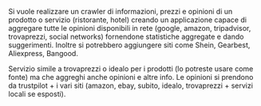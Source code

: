 Si vuole realizzare un crawler di informazioni, prezzi e opinioni di un prodotto o servizio (ristorante, hotel) creando un applicazione capace di aggregare tutte le opinioni disponibili in rete (google, amazon, tripadvisor, trovaprezzi, social networks) fornendone statistiche aggregate e dando suggerimenti. Inoltre si potrebbero aggiungere siti come Shein, Gearbest, Aliexpress, Bangood.


Servizio simile a trovaprezzi o idealo per i prodotti (lo potreste usare come fonte) ma che aggreghi anche opinioni e altre info. Le opinioni si prendono da trustpilot + i vari siti (amazon, ebay, subito, idealo, trovaprezzi + servizi locali se esposti).